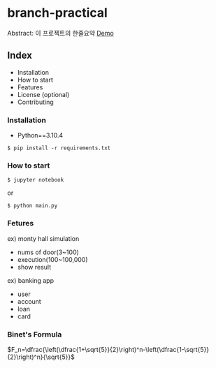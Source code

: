 # branch-practical

Abstract: 이 프로젝트의 한줄요약
[Demo](https://www.google.com)

## Index

- Installation
- How to start
- Features
- License
(optional)
- Contributing

### Installation

- Python==3.10.4

```shell
$ pip install -r requirements.txt
```

### How to start

```shell
$ jupyter notebook
```

or

```shell
$ python main.py
```

### Fetures

ex) monty hall simulation
- nums of door(3~100)
- execution(100~100,000)
- show result

ex) banking app
- user
- account
- loan
- card

### Binet's Formula

$F_n=\dfrac{\left(\dfrac{1+\sqrt{5}}{2}\right)^n-\left(\dfrac{1-\sqrt{5}}{2}\right)^n}{\sqrt{5}}$
